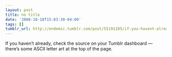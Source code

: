 ```yaml
---
layout: post
title: no title
date: '2008-10-18T15:03:30-04:00'
tags: []
tumblr_url: http://endemic.tumblr.com/post/55191285/if-you-havent-already-check-the-source-on-your
---
```

If you haven’t already, check the source on your Tumblr dashboard — there’s some ASCII letter art at the top of the page.


